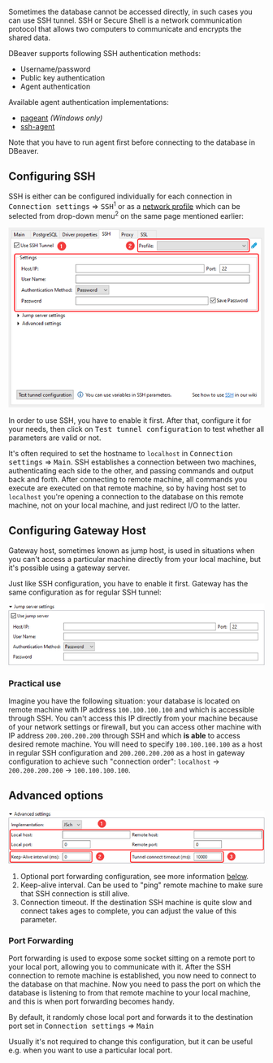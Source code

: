 Sometimes the database cannot be accessed directly, in such cases you can use SSH tunnel. SSH or Secure Shell is a network communication protocol that allows two computers to communicate and encrypts the shared data. 

DBeaver supports following SSH authentication methods:
 - Username/password
 - Public key authentication
 - Agent authentication

Available agent authentication implementations:
 - [pageant](https://www.digitalocean.com/community/tutorials/how-to-use-pageant-to-streamline-ssh-key-authentication-with-putty) _(Windows only)_
 - [ssh-agent](https://help.github.com/en/github/authenticating-to-github/generating-a-new-ssh-key-and-adding-it-to-the-ssh-agent)

Note that you have to run agent first before connecting to the database in DBeaver.

## Configuring SSH

SSH is either can be configured individually for each connection in <kbd>Connection settings</kbd> &rArr; <kbd>SSH</kbd><sup>1</sup> or as a [network profile](Network-Profiles) which can be selected from drop-down menu<sup>2</sup> on the same page mentioned earlier:

![](images/ug/network/ssh/ssh-configuration.png)

In order to use SSH, you have to enable it first. After that, configure it for your needs, then click on <kbd>Test tunnel configuration</kbd> to test whether all parameters are valid or not.

It's often required to set the hostname to `localhost` in <kbd>Connection settings</kbd> &rArr; <kbd>Main</kbd>. SSH establishes a connection between two machines, authenticating each side to the other, and passing commands and output back and forth. After connecting to remote machine, all commands you execute are executed on that remote machine, so by having host set to `localhost` you're opening a connection to the database on this remote machine, not on your local machine, and just redirect I/O to the latter. 

## Configuring Gateway Host

Gateway host, sometimes known as jump host, is used in situations when you can't access a particular machine directly from your local machine, but it's possible using a gateway server.

Just like SSH configuration, you have to enable it first. Gateway has the same configuration as for regular SSH tunnel:

![](images/ug/network/ssh/jump-server-configuration.png)

### Practical use
Imagine you have the following situation: your database is located on remote machine with IP address `100.100.100.100` and which is accessible through SSH. You can't access this IP directly from your machine because of your network settings or firewall, but you can access other machine with IP address `200.200.200.200` through SSH and which **is able** to access desired remote machine.
You will need to specify `100.100.100.100` as a host in regular SSH configuration and `200.200.200.200` as a host in gateway configuration to achieve such "connection order": `localhost` &rarr; `200.200.200.200` &rarr; `100.100.100.100`.

## Advanced options

![](images/ug/network/ssh/advanced-options.png)

1. Optional port forwarding configuration, see more information [below](SSH-Configuration#port-forwarding).
1. Keep-alive interval. Can be used to "ping" remote machine to make sure that SSH connection is still alive.
1. Connection timeout. If the destination SSH machine is quite slow and connect takes ages to complete, you can adjust the value of this parameter.

### Port Forwarding

Port forwarding is used to expose some socket sitting on a remote port to your local port, allowing you to communicate with it. After the SSH connection to remote machine is established, you now need to connect to the database on that machine. Now you need to pass the port on which the database is listening to from that remote machine to your local machine, and this is when port forwarding becomes handy.

By default, it randomly chose local port and forwards it to the destination port set in <kbd>Connection settings</kbd> &rArr; <kbd>Main</kbd>

Usually it's not required to change this configuration, but it can be useful e.g. when you want to use a particular local port.